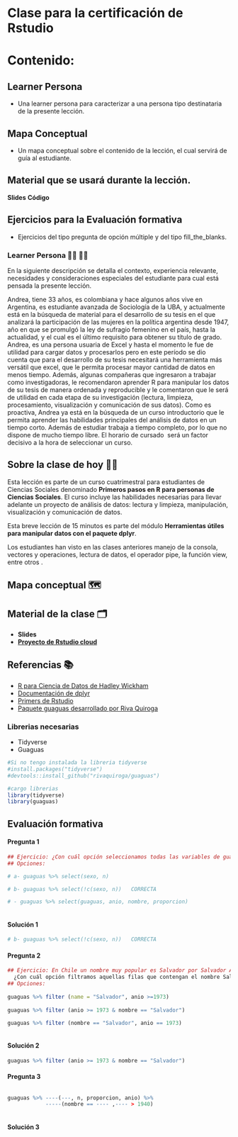 
# Clase para la certificación de Rstudio

# Contenido:

## Learner Persona

* Una learner persona para caracterizar a una persona tipo destinataria de la presente lección.

## Mapa Conceptual

* Un mapa conceptual sobre el contenido de la lección, el cual servirá de guía al estudiante.

## Material que se usará durante la lección.
**Slides**
**Código**

## Ejercicios para la Evaluación formativa
* Ejercicios del tipo pregunta de opción múltiple y del tipo fill_the_blanks.

### Learner Persona 🙎‍♂️ 🙎‍♀️

En la siguiente descripción se detalla el contexto, experiencia relevante, necesidades y consideraciones especiales del estudiante para cual está pensada la presente lección.

Andrea, tiene 33 años, es colombiana y hace algunos años vive en Argentina, es estudiante avanzada de Sociología de la UBA, y actualmente está en la búsqueda de material para el desarrollo de su tesis en el que analizará la participación de las mujeres en la política argentina desde 1947, año en que se promulgó la ley de sufragio femenino en el país, hasta la actualidad, y el cual es el último requisito para obtener su título de grado. Andrea, es una persona usuaria de Excel y hasta el momento le fue de utilidad para cargar datos y procesarlos pero en este período se dio cuenta que para el desarrollo de su tesis necesitará una herramienta más versátil que excel, que le permita procesar mayor cantidad de datos en menos tiempo. Además, algunas compañeras que ingresaron a trabajar como investigadoras, le recomendaron aprender R para manipular los datos de su tesis de manera ordenada y reproducible y le comentaron que le será de utilidad en cada etapa de su investigación (lectura, limpieza, procesamiento, visualización y comunicación de sus datos). Como es proactiva, Andrea ya está en la búsqueda de un curso introductorio que le permita aprender las habilidades principales del análisis de datos en un tiempo corto. Además de estudiar trabaja a tiempo completo, por lo que no dispone de mucho tiempo libre. El horario de cursado  será un factor decisivo a la hora de seleccionar un curso. 

 
## Sobre la clase de hoy 👩‍🏫

Esta lección es parte de un curso cuatrimestral para estudiantes de Ciencias Sociales denominado **Primeros pasos en R para personas de Ciencias Sociales**. El curso incluye las habilidades necesarias para llevar adelante un proyecto de análisis de datos: lectura y limpieza, manipulación, visualización y comunicación de datos.

Esta breve lección de 15 minutos es parte del módulo **Herramientas útiles para manipular datos con el paquete dplyr**. 

Los estudiantes han visto en las clases anteriores manejo de la consola, vectores y operaciones, lectura de datos, el operador pipe, la función view, entre otros . 

## Mapa conceptual 🗺️


## Material de la clase 🗂
 * **Slides**
 * **[Proyecto de Rstudio cloud](https://rstudio.cloud/project/1782608)**

## Referencias 📚

* [R para Ciencia de Datos de Hadley Wickham](https://es.r4ds.hadley.nz/)
* [Documentación de dplyr](https://dplyr.tidyverse.org/)
* [Primers de Rstudio](https://rstudio.cloud/learn/primers) 
* [Paquete guaguas desarrollado por Riva Quiroga](https://github.com/rivaquiroga/guaguas)


### Librerias necesarias 
* Tidyverse
* Guaguas

``` r
#Si no tengo instalada la libreria tidyverse
#install.packages("tidyverse")
#devtools::install_github("rivaquiroga/guaguas")

#cargo librerias
library(tidyverse)
library(guaguas)

```

## Evaluación formativa
#### Pregunta 1
``` r
## Ejercicio: ¿Con cuál opción seleccionamos todas las variables de guaguas excepto el sexo y cantidad?
## Opciones:

# a- guaguas %>% select(sexo, n)

# b- guaguas %>% select(!c(sexo, n))   CORRECTA

# - guaguas %>% select(guaguas, anio, nombre, proporcion)
 
```

#### Solución 1

``` r
# b- guaguas %>% select(!c(sexo, n))   CORRECTA
```

#### Pregunta 2 

```r
## Ejercicio: En Chile un nombre muy popular es Salvador por Salvador Allende
  ¿Con cuál opción filtramos aquellas filas que contengan el nombre Salvador a partir del año de su fallecimiento (1973)?
## Opciones: 
  
guaguas %>% filter (name = "Salvador", anio >=1973)  
  
guaguas %>% filter (anio >= 1973 & nombre == "Salvador") 

guaguas %>% filter (nombre == "Salvador", anio == 1973)
  
```

#### Solución 2

```r
guaguas %>% filter (anio >= 1973 & nombre == "Salvador") 
```



#### Pregunta 3

```r

guaguas %>% ----(---, n, proporcion, anio) %>% 
            -----(nombre == ---- ,---- > 1940)
      
```
 #### Solución 3
